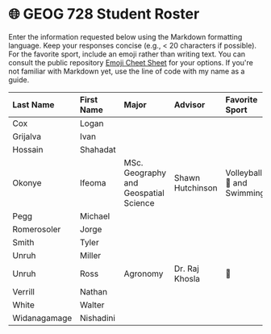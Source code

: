 # 🌐 GEOG 728 Student Roster

Enter the information requested below using the Markdown formatting language.  Keep your responses concise (e.g., < 20 characters if possible).  For the favorite sport, include an emoji rather than writing text.  You can consult the public repository [Emoji Cheet Sheet](https://github.com/ikatyang/emoji-cheat-sheet) for your options.  If you're not familiar with Markdown yet, use the line of code with my name as a guide.

| Last Name                    | First Name                   | Major                        | Advisor                      | Favorite Sport               |
| :--------------------------- | :--------------------------- | :--------------------------- | :--------------------------- | :--------------------------- |
| Cox | Logan |
| Grijalva | Ivan |
| Hossain | Shahadat |
| Okonye | Ifeoma | MSc. Geography and Geospatial Science | Shawn Hutchinson | Volleyball🏐 and Swimming |
| Pegg | Michael |
| Romerosoler | Jorge |
| Smith | Tyler |
| Unruh | Miller |
| Unruh | Ross | Agronomy | Dr. Raj Khosla | 🥏 |
| Verrill | Nathan |
| White | Walter | 
| Widanagamage | Nishadini |

